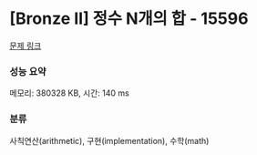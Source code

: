 # [Bronze II] 정수 N개의 합 - 15596 

[문제 링크](https://www.acmicpc.net/problem/15596) 

### 성능 요약

메모리: 380328 KB, 시간: 140 ms

### 분류

사칙연산(arithmetic), 구현(implementation), 수학(math)

